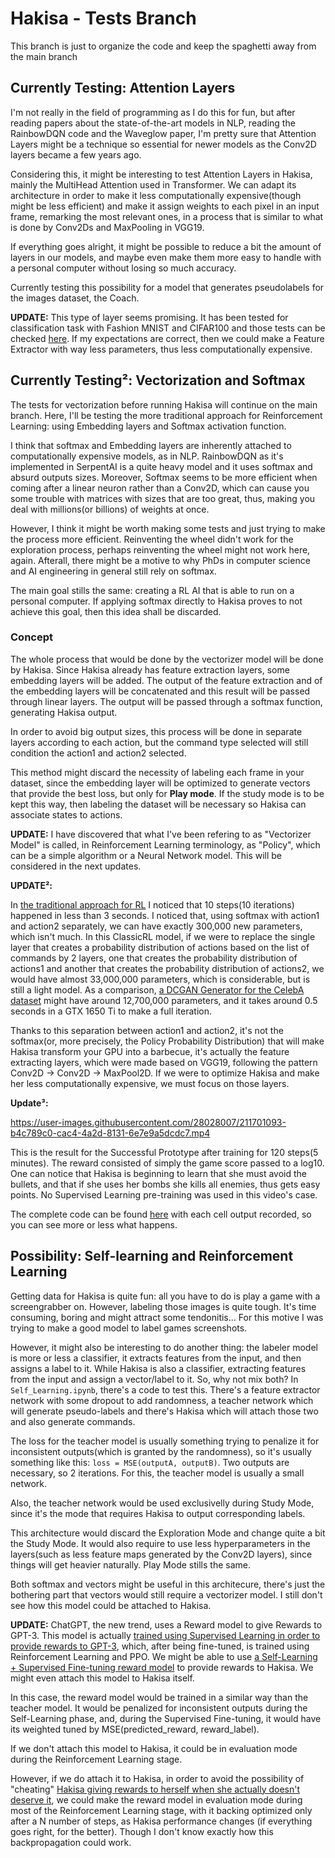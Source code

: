 # Hakisa - Tests Branch

This branch is just to organize the code and keep the spaghetti away from the main branch

## Currently Testing: Attention Layers

I'm not really in the field of programming as I do this for fun, but after reading papers about the state-of-the-art models in NLP, reading the RainbowDQN code and the Waveglow paper, I'm pretty sure that Attention Layers might be a technique so essential for newer models as the Conv2D layers became a few years ago.

Considering this, it might be interesting to test Attention Layers in Hakisa, mainly the MultiHead Attention used in Transformer. We can adapt its architecture in order to make it less computationally expensive(though might be less efficient) and make it assign weights to each pixel in an input frame, remarking the most relevant ones, in a process that is similar to what is done by Conv2Ds and MaxPooling in VGG19.

If everything goes alright, it might be possible to reduce a bit the amount of layers in our models, and maybe even make them more easy to handle with a personal computer without losing so much accuracy.

Currently testing this possibility for a model that generates pseudolabels for the images dataset, the Coach.

**UPDATE:** This type of layer seems promising. It has been tested for classification task with Fashion MNIST and CIFAR100 and those tests can be checked [here](https://github.com/Martyn0324/Hakisa/blob/Tests/Preprocessing/TesteAttentionLayer.ipynb). If my expectations are correct, then we could make a Feature Extractor with way less parameters, thus less computationally expensive.

## Currently Testing²: Vectorization and Softmax

The tests for vectorization before running Hakisa will continue on the main branch. Here, I'll be testing the more traditional approach for Reinforcement Learning: using Embedding layers and Softmax activation function.

I think that softmax and Embedding layers are inherently attached to computationally expensive models, as in NLP. RainbowDQN as it's implemented in SerpentAI is a quite heavy model and it uses softmax and absurd outputs sizes. Moreover, Softmax seems to be more efficient when coming after a linear neuron rather than a Conv2D, which can cause you some trouble with matrices with sizes that are too great, thus, making you deal with millions(or billions) of weights at once.

However, I think it might be worth making some tests and just trying to make the process more efficient. Reinventing the wheel didn't work for the exploration process, perhaps reinventing the wheel might not work here, again. Afterall, there might be a motive to why PhDs in computer science and AI engineering in general still rely on softmax.

The main goal stills the same: creating a RL AI that is able to run on a personal computer. If applying softmax directly to Hakisa proves to not achieve this goal, then this idea shall be discarded.

### Concept

The whole process that would be done by the vectorizer model will be done by Hakisa. Since Hakisa already has feature extraction layers, some embedding layers will be added. The output of the feature extraction and of the embedding layers will be concatenated and this result will be passed through linear layers. The output will be passed through a softmax function, generating Hakisa output.

In order to avoid big output sizes, this process will be done in separate layers according to each action, but the command type selected will still condition the action1 and action2 selected.


This method might discard the necessity of labeling each frame in your dataset, since the embedding layer will be optimized to generate vectors that provide the best loss, but only for **Play mode**. If the study mode is to be kept this way, then labeling the dataset will be necessary so Hakisa can associate states to actions.

**UPDATE:** I have discovered that what I've been refering to as "Vectorizer Model" is called, in Reinforcement Learning terminology, as "Policy", which can be a simple algorithm or a Neural Network model. This will be considered in the next updates.

**UPDATE²:**

In [the traditional approach for RL](https://github.com/Martyn0324/Hakisa/blob/Tests/ClassicRL.ipynb) I noticed that 10 steps(10 iterations) happened in less than 3 seconds. I noticed that, using softmax with action1 and action2 separately, we can have exactly 300,000 new parameters, which isn't much.
In this ClassicRL model, if we were to replace the single layer that creates a probability distribution of actions based on the list of commands by 2 layers, one that creates the probability distribution of actions1 and another that creates the probability distribution of actions2, we would have almost 33,000,000 parameters, which is considerable, but is still a light model. As a comparison, [a DCGAN Generator for the CelebA dataset](https://medium.com/analytics-vidhya/dcgan-tutorial-by-aniket-maurya-f6c137ef0053) might have around 12,700,000 parameters, and it takes around 0.5 seconds in a GTX 1650 Ti to make a full iteration.

Thanks to this separation between action1 and action2, it's not the softmax(or, more precisely, the Policy Probability Distribution) that will make Hakisa transform your GPU into a barbecue, it's actually the feature extracting layers, which were made based on VGG19, following the pattern Conv2D -> Conv2D -> MaxPool2D.
If we were to optimize Hakisa and make her less computationally expensive, we must focus on those layers.

**Update³:**

https://user-images.githubusercontent.com/28028007/211701093-b4c789c0-cac4-4a2d-8131-6e7e9a5dcdc7.mp4

This is the result for the Successful Prototype after training for 120 steps(5 minutes). The reward consisted of simply the game score passed to a log10.
One can notice that Hakisa is beginning to learn that she must avoid the bullets, and that if she uses her bombs she kills all enemies, thus gets easy points.
No Supervised Learning pre-training was used in this video's case.

The complete code can be found [here](https://github.com/Martyn0324/Hakisa/blob/Tests/SuccessfulPrototype.ipynb) with each cell output recorded, so you can see more or less what happens.

## Possibility: Self-learning and Reinforcement Learning

Getting data for Hakisa is quite fun: all you have to do is play a game with a screengrabber on. However, labeling those images is quite tough. It's time consuming, boring and might attract some tendonitis... For this motive I was trying to make a good model to label games screenshots.

However, it might also be interesting to do another thing: the labeler model is more or less a classifier, it extracts features from the input, and then assigns a label to it. While Hakisa is also a classifier, extracting features from the input and assign a vector/label to it. So, why not mix both?
In `Self_Learning.ipynb`, there's a code to test this. There's a feature extractor network with some dropout to add randomness, a teacher network which will generate pseudo-labels and there's Hakisa which will attach those two and also generate commands.

The loss for the teacher model is usually something trying to penalize it for inconsistent outputs(which is granted by the randomness), so it's usually something like this: `loss = MSE(outputA, outputB)`. Two outputs are necessary, so 2 iterations. For this, the teacher model is usually a small network.

Also, the teacher network would be used exclusivelly during Study Mode, since it's the mode that requires Hakisa to output corresponding labels.

This architecture would discard the Exploration Mode and change quite a bit the Study Mode. It would also require to use less hyperparameters in the layers(such as less feature maps generated by the Conv2D layers), since things will get heavier naturally. Play Mode stills the same.

Both softmax and vectors might be useful in this architecure, there's just the bothering part that vectors would still require a vectorizer model. I still don't see how this model could be attached to Hakisa.


**UPDATE:** ChatGPT, the new trend, uses a Reward model to give Rewards to GPT-3. This model is actually [trained using Supervised Learning in order to provide rewards to GPT-3](https://arxiv.org/pdf/2203.02155.pdf), which, after being fine-tuned, is trained using Reinforcement Learning and PPO.
We might be able to use [a Self-Learning + Supervised Fine-tuning reward model](https://lilianweng.github.io/posts/2021-12-05-semi-supervised/#combined-with-powerful-pre-training) to provide rewards to Hakisa. We might even attach this model to Hakisa itself.

In this case, the reward model would be trained in a similar way than the teacher model. It would be penalized for inconsistent outputs during the Self-Learning phase, and, during the Supervised Fine-tuning, it would have its weighted tuned by MSE(predicted_reward, reward_label).

If we don't attach this model to Hakisa, it could be in evaluation mode during the Reinforcement Learning stage.

However, if we do attach it to Hakisa, in order to avoid the possibility of "cheating" [Hakisa giving rewards to herself when she actually doesn't deserve it](https://www.deepmind.com/blog/specification-gaming-the-flip-side-of-ai-ingenuity), we could make the reward model in evaluation mode during most of the Reinforcement Learning stage, with it backing optimized only after a N number of steps, as Hakisa performance changes (if everything goes right, for the better). Though I don't know exactly how this backpropagation could work.
